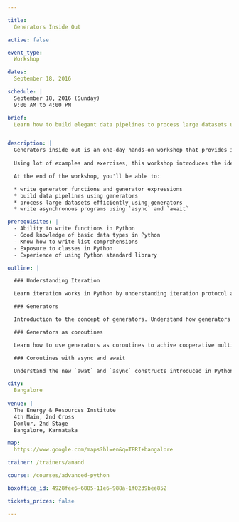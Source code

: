 ```yaml
---

title:
  Generators Inside Out

active: false

event_type:
  Workshop

dates:
  September 18, 2016

schedule: |
  September 18, 2016 (Sunday)  
  9:00 AM to 4:00 PM

brief:
  Learn how to build elegant data pipelines to process large datasets using Python generators.


description: |
  Generators inside out is an one-day hands-on workshop that provides in-depth introduction to generators in Python.
  
  Using lot of examples and exercises, this workshop introduces the idea of generators in depth with emphasis on the new style of programming that generators makes possible. We'll also see how to build a cooperative multi-threading library using generators and explore the new async and await constructs of Python 3.

  At the end of the workshop, you'll be able to:

  * write generator functions and generator expressions
  * build data pipelines using generators
  * process large datasets efficiently using generators
  * write asynchronous programs using `async` and `await`

prerequisites: |
  - Ability to write functions in Python
  - Good knowledge of basic data types in Python
  - Know how to write list comprehensions
  - Exposure to classes in Python
  - Experience of using Python standard library

outline: |

  ### Understanding Iteration

  Learn iteration works in Python by understanding iteration protocol and the concept of iterable and iterator.

  ### Generators

  Introduction to the concept of generators. Understand how generators support lazy evaluation and how that can be use to create data pipelines for processing large datasets. Also explores how generators leads to better program organization.

  ### Generators as coroutines

  Learn how to use generators as coroutines to achive cooperative multitasking.

  ### Coroutines with async and await

  Understand the new `awat` and `async` constructs introduced in Python 3.5 for writing native coroutines.

city:
  Bangalore
  
venue: |
  The Energy & Resources Institute  
  4th Main, 2nd Cross  
  Domlur, 2nd Stage  
  Bangalore, Karnataka

map:
  https://www.google.com/maps?hl=en&q=TERI+bangalore

trainer: /trainers/anand

course: /courses/advanced-python

boxoffice_id: 4928fee6-6885-11e6-988a-1f0239bee852

tickets_prices: false

---
```

